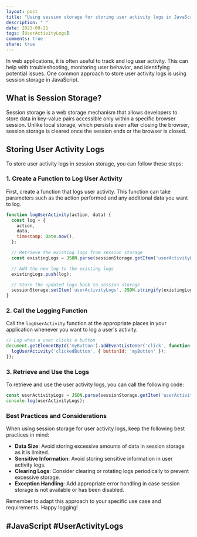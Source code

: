 ```yaml
---
layout: post
title: "Using session storage for storing user activity logs in JavaScript"
description: " "
date: 2023-09-21
tags: [UserActivityLogs]
comments: true
share: true
---
```


In web applications, it is often useful to track and log user activity. This can help with troubleshooting, monitoring user behavior, and identifying potential issues. One common approach to store user activity logs is using session storage in JavaScript.

## What is Session Storage?

Session storage is a web storage mechanism that allows developers to store data in key-value pairs accessible only within a specific browser session. Unlike local storage, which persists even after closing the browser, session storage is cleared once the session ends or the browser is closed.

## Storing User Activity Logs

To store user activity logs in session storage, you can follow these steps:

### 1. Create a Function to Log User Activity

First, create a function that logs user activity. This function can take parameters such as the action performed and any additional data you want to log.

```javascript
function logUserActivity(action, data) {
  const log = {
    action,
    data,
    timestamp: Date.now(),
  };

  // Retrieve the existing logs from session storage
  const existingLogs = JSON.parse(sessionStorage.getItem('userActivityLogs')) || [];

  // Add the new log to the existing logs
  existingLogs.push(log);

  // Store the updated logs back to session storage
  sessionStorage.setItem('userActivityLogs', JSON.stringify(existingLogs));
}
```

### 2. Call the Logging Function

Call the `logUserActivity` function at the appropriate places in your application whenever you want to log a user's activity.

```javascript
// Log when a user clicks a button
document.getElementById('myButton').addEventListener('click', function() {
  logUserActivity('clickedButton', { buttonId: 'myButton' });
});
```

### 3. Retrieve and Use the Logs

To retrieve and use the user activity logs, you can call the following code:

```javascript
const userActivityLogs = JSON.parse(sessionStorage.getItem('userActivityLogs'));
console.log(userActivityLogs);
```

### Best Practices and Considerations

When using session storage for user activity logs, keep the following best practices in mind:

- **Data Size**: Avoid storing excessive amounts of data in session storage as it is limited.
- **Sensitive Information**: Avoid storing sensitive information in user activity logs.
- **Clearing Logs**: Consider clearing or rotating logs periodically to prevent excessive storage.
- **Exception Handling**: Add appropriate error handling in case session storage is not available or has been disabled.

Remember to adapt this approach to your specific use case and requirements. Happy logging!

## #JavaScript #UserActivityLogs